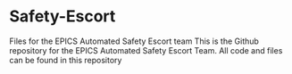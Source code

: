 # Safety-Escort
Files for the EPICS Automated Safety Escort team
This is the Github repository for the EPICS Automated Safety Escort Team. All code and files can be found in this repository
